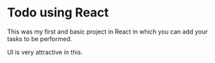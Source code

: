 # Todo using React

This was my first and basic project in React in which you can add your tasks to be performed.

UI is very attractive in this.
























































































